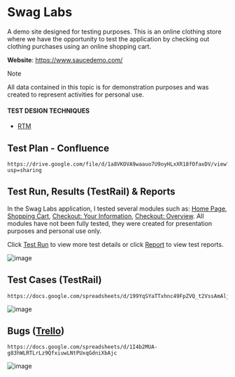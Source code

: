 # Swag Labs
A demo site designed for testing purposes. This is an online clothing store where we have the opportunity to test the application by checking out clothing purchases using an online shopping cart. 

**Website**: https://www.saucedemo.com/

> [!NOTE]
> All data contained in this topic is for demonstration purposes and was created to represent activities for personal use.

#### TEST DESIGN TECHNIQUES
- [RTM](https://docs.google.com/spreadsheets/d/1DLl18NJ2HJ2suqBxr2izBmp6rWJTReRF9p1OsJ1bU0I)

## Test Plan - Confluence
```
https://drive.google.com/file/d/1a8VKOVA9waauo7U9oyHLxXR18fOfaxDV/view?usp=sharing
```

## Test Run, Results (TestRail) & Reports
In the Swag Labs application, I tested several modules such as: [Home Page](https://github.com/user-attachments/assets/1a4b5163-7994-4086-a769-3c31577d9feb), [Shopping Cart](https://github.com/user-attachments/assets/1b6760d3-084f-44fc-ad63-2da8796560d5), [Checkout: Your Information](https://github.com/user-attachments/assets/7004d402-90c9-4974-8c03-4db1a75db596), [Checkout: Overview](https://github.com/user-attachments/assets/0a25c554-f3b1-4db0-871f-0baa009f3077). All modules have not been fully tested, they were created for presentation purposes and personal use only. 

Click [Test Run](https://docs.google.com/spreadsheets/d/12q8tEEx3RjOfD4dgtwQhRWh84Z9p_5sJ/edit?usp=sharing&ouid=105235350847902077637&rtpof=true&sd=true) to view more test details or click [Report](https://docs.google.com/spreadsheets/d/1w9XnVQ3oarHclc6Z5P30lpc5b9c4GfuWemFQSswbY1M) to view test reports.

![image](https://github.com/user-attachments/assets/b9307bb8-378d-4983-9811-7f88a534390f)

## Test Cases (TestRail)
```
https://docs.google.com/spreadsheets/d/199YqSYaTTxhnc49FpZVQ_t2VssAmAljo
```

![image](https://github.com/user-attachments/assets/afaa270f-aad4-4b7d-8c64-45e5fd058c8b)


## Bugs ([Trello](https://trello.com/invite/b/67123486e5c5c8a41909798c/ATTI535d1cfe6b2fe54de16618a06dad8a9bA8F89F74/swag-labs))
```
https://docs.google.com/spreadsheets/d/1I4b2MUA-g83hWLRTLrLz9QfxiuwLNtPUxqGdniXbAjc
```

![image](https://github.com/user-attachments/assets/c48936a2-257a-4229-8de1-6af402b0a3a3)

